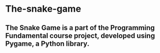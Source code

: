 # The-snake-game 
## The Snake Game is a part of the Programming Fundamental course project, developed using Pygame, a Python library.
